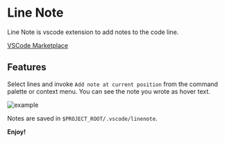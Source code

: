 # Line Note

Line Note is vscode extension to add notes to the code line.

[VSCode Marketplace](https://marketplace.visualstudio.com/items?itemName=tkrkt.linenote)

## Features

Select lines and invoke `Add note at current position` from the command palette or context menu.
You can see the note you wrote as hover text.

![example](https://i.imgur.com/KlQtCsL.gif)

Notes are saved in `$PROJECT_ROOT/.vscode/linenote`.

**Enjoy!**
